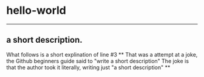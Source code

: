 # hello-world
----
a short description.
----













What follows is a short explination of line #3 
**
That was a attempt at a joke, the Github beginners guide said to "write a short description"
The joke is that the author took it literally, writing just "a short description"
**
